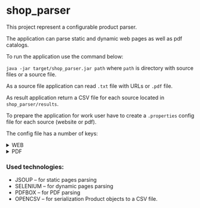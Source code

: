 # shop_parser

This project represent a configurable product parser.

The application can parse static and dynamic web pages as well as pdf catalogs.

To run the application use the command below:

`java -jar target/shop_parser.jar path` where `path` is directory with source files or a source file.

As a source file application can read `.txt` file with URLs or `.pdf` file.

As result application return a CSV file for each source located in `shop_parser/results`.

To prepare the application for work user have to create a `.properties` config file for each source (website or pdf).

The config file has a number of keys:

<details>
  <summary>WEB</summary>

- `app.url:` - the page with a list of products to parse
- `app.store.csv:` - the path to a result CSV file

#### Dynamic page:
If you need to parse a dynamic page you have to add the key below:
- `shop.type=dynamic`

#### The keys below are CSS queries:

- `product.element:` - ccs for product element on the page with product gallery
- `product.title:`
- `product.link:`
- `product.price:`
- `product.description:` - main description
- `product.info:` - additional information

You can add several css query using `;` delimiter if you need to concat some elements.
For example: `product.price:.o-detail__purchase--prices .product-price .from;.amount;.price-middle`

##### Dynamic field:
If you need to parse only some fields dynamically you should add these keys for each field:

- `product.price.dynamic:true`
- `product.price.dynamic.check:` element to check if it is present on current page
- `product.price.dynamic.button:` it will be clicked
- `product.price.dynamic.option:` it will be also clicked
- `product.price.dynamic.option.attr:` attribute to check if option is selected
- `product.price.dynamic.option.value:` expected value
- `product.price.dynamic.price:` product filed to save
- `product.price.dynamic.ignore:` text to ignore

##### Images:

- `product.images:` - css query for image
- `product.images.attr:` - attribute with image link
- `product.images.carousel:`  if there is an image gallery `true`, otherwise `false`

The keys below are required if `product.images.carousel` is `true` and you need to change the image size in the image link.

- `product.images.size:` - new size
- `product.images.pattern:` - pattern to split the image link on groups 
- `product.images.groups:` - groups to save

</details>
<details>
  <summary>PDF</summary> 
The config file for pdf catalog has to have the keys below:

- `pdf.header:` table header to delete where column titles are concat by `|`
- `pdf.categories:` the same for categories if you need
- `pdf.errors:` words to delete

At first parser will get all pdf lines and delete header, categories and errors.
Then it will split each line using these keys:

- `product.title.start:`
- `product.title.end:`
- `product.origin.start:`
- `product.origin.end:`
- `product.description.start:`
- `product.description.end:`
- `product.info.start:`
- `product.info.end:`
- `product.price.start:`
- `product.price.end:`

Finally, you need to indicate the path to a result file:
- `app.store.csv:`
</details>

### Used technologies:

- JSOUP – for static pages parsing 
- SELENIUM – for dynamic pages parsing
- PDFBOX – for PDF parsing
- OPENCSV – for serialization Product objects to a CSV file.



